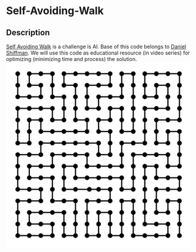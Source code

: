 
# Self-Avoiding-Walk 

## Description
[Self Avoiding Walk](https://en.wikipedia.org/wiki/Self-avoiding_walk) is a challenge is AI. Base of this code belongs to [Daniel Shiffman](https://github.com/shiffman/The-Nature-of-Code). We will use this code as educational resource (in video series) for optimizing (minimizing time and process) the solution. 
![self avoiding walk Image](https://github.com/haditorabi/self-avoiding-walk/blob/master/screen.svg)



